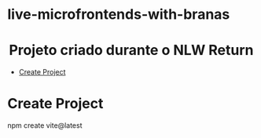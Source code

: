 # live-microfrontends-with-branas

<h1 align="center">Projeto criado durante o NLW Return</h1>



<!--ts-->
   * [Create Project](#create-project)
   <!-- * [Installation](#installation)
   * [How to Use](#how-to-use)
      * [Prerequisites](#prerequisites)
      * [Execute Projects](#execute-projects)
   * [Technologies](#technologies) -->
<!--te-->

Create Project
============

npm create vite@latest

